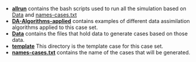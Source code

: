 - **[allrun](./allrun)** contains the bash scripts used to run all the simulation based on [Data](./Data) and [names-cases.txt](./names-cases/txt)
- **[DA-Algorithms-applied](./DA-Algorithms-applied)** contains examples of different data assimilation algorithms applied to this case set.
- **[Data](./Data)** contains the files that hold data to generate cases based on those data.
- **[template](./template)** This directory is the template case for this case set.
- **[names-cases.txt](./names-cases.txt)** contains the name of the cases that will be generated.

